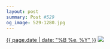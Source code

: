 ```yaml
---
layout: post
summary: Post #529
og_image: 529-1280.jpg
---
```


<p>
  <time><a href="/529">{{ page.date | date: "%B %e, %Y" }}</a></time>
  <a href="/529"><img src="{{ site.assets_url }}/529-640.jpg" srcset="{{ site.assets_url }}/529-320.jpg 320w, {{ site.assets_url }}/529-640.jpg 640w, {{ site.assets_url }}/529-960.jpg 960w, {{ site.assets_url }}/529-1280.jpg 1280w" sizes="(min-width: 700px) 50vw, calc(100vw - 2rem)" /></a>
</p>
